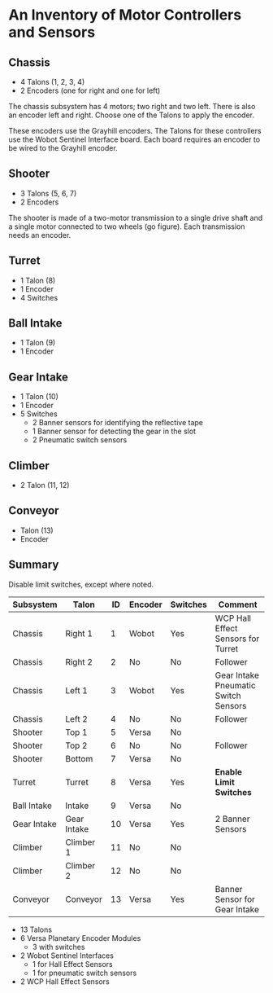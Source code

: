 # An Inventory of Motor Controllers and Sensors

## Chassis
* 4 Talons (1, 2, 3, 4)
* 2 Encoders (one for right and one for left)

The chassis subsystem has 4 motors; two right and two left. There is also an encoder left and right. Choose one of the Talons to apply the encoder.

These encoders use the Grayhill encoders. The Talons for these controllers use the Wobot Sentinel Interface board. Each board requires an encoder to be wired to the Grayhill encoder.

## Shooter
* 3 Talons (5, 6, 7)
* 2 Encoders

The shooter is made of a two-motor transmission to a single drive shaft and a single motor connected to two wheels (go figure). Each transmission needs an encoder.

## Turret
* 1 Talon (8)
* 1 Encoder
* 4 Switches
 
## Ball Intake
* 1 Talon (9)
* 1 Encoder

## Gear Intake
* 1 Talon (10)
* 1 Encoder
* 5 Switches
    * 2 Banner sensors for identifying the reflective tape
    * 1 Banner sensor for detecting the gear in the slot
    * 2 Pneumatic switch sensors

## Climber
* 2 Talon (11, 12)

## Conveyor
* Talon (13)
* Encoder

## Summary

Disable limit switches, except where noted.

| Subsystem   | Talon       | ID  | Encoder | Switches | Comment  |
| ----------- | ----------- | --- | ------- | -------- | -------- |
| Chassis     | Right 1     | 1   | Wobot   | Yes      | WCP Hall Effect Sensors for Turret |
| Chassis     | Right 2     | 2   | No      | No       | Follower |
| Chassis     | Left 1      | 3   | Wobot   | Yes      | Gear Intake Pneumatic Switch Sensors |
| Chassis     | Left 2      | 4   | No      | No       | Follower |
| Shooter     | Top 1       | 5   | Versa   | No       | |
| Shooter     | Top 2       | 6   | No      | No       | Follower |
| Shooter     | Bottom      | 7   | Versa   | No       | |
| Turret      | Turret      | 8   | Versa   | Yes      | **Enable Limit Switches** |
| Ball Intake | Intake      | 9   | Versa   | No       | |
| Gear Intake | Gear Intake | 10  | Versa   | Yes      | 2 Banner Sensors |
| Climber     | Climber 1   | 11  | No      | No       | |
| Climber     | Climber 2   | 12  | No      | No       | |
| Conveyor    | Conveyor    | 13  | Versa   | Yes      | Banner Sensor for Gear Intake |

* 13 Talons
* 6 Versa Planetary Encoder Modules
    * 3 with switches
* 2 Wobot Sentinel Interfaces
    * 1 for Hall Effect Sensors
    * 1 for pneumatic switch sensors
* 2 WCP Hall Effect Sensors

